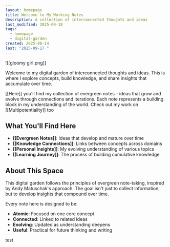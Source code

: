 ```yaml
---
layout: homepage
title: Welcome to My Working Notes
description: A collection of interconnected thoughts and ideas
last_modified: 2025-09-18
tags:
  - homepage
  - digital-garden
created: 2025-08-14
last: "2025-09-17 "
---
```

![[gloomy girl.png]]

Welcome to my digital garden of interconnected thoughts and ideas. This is where I explore concepts, build knowledge, and share insights that accumulate over time.

[[Here]] you'll find my collection of evergreen notes - ideas that grow and evolve through connections and iterations. Each note represents a building block in my understanding of the world. Check out my work on [[Multipotentiality]] too

## What You'll Find Here

- **[[Evergreen Notes]]**: Ideas that develop and mature over time
- **[[Knowledge Connections]]**: Links between concepts across domains
- **[[Personal Insights]]**: My evolving understanding of various topics
- **[[Learning Journey]]**: The process of building cumulative knowledge

## About This Space

This digital garden follows the principles of evergreen note-taking, inspired by Andy Matuschak's approach. The goal isn't just to collect information, but to develop insights that compound over time.

Every note here is designed to be:
- **Atomic**: Focused on one core concept
- **Connected**: Linked to related ideas
- **Evolving**: Updated as understanding deepens
- **Useful**: Practical for future thinking and writing


test
